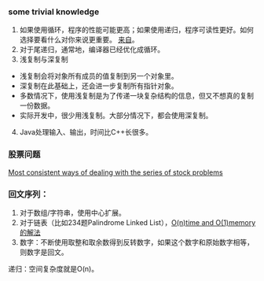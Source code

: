 

### some trivial knowledge
1. 如果使用循环，程序的性能可能更高；如果使用递归，程序可读性更好。如何选择要看什么对你来说更重要。
[来自](http://stackoverflow.com/a/72694/139117)。
2. 对于尾递归，通常地，编译器已经优化成循环。
3. 浅复制与深复制
- 浅复制会将对象所有成员的值复制到另一个对象里。
- 深复制在此基础上，还会进一步复制所有指针对象。
- 多数情况下，使用浅复制是为了传递一块复杂结构的信息，但又不想真的复制一份数据。
- 实际开发中，很少用浅复制。大部分情况下，都会使用深复制。
4. Java处理输入、输出，时间比C++长很多。


### 股票问题
[Most consistent ways of dealing with the series of stock problems](https://leetcode.com/problems/best-time-to-buy-and-sell-stock-with-transaction-fee/discuss/108870/Most-consistent-ways-of-dealing-with-the-series-of-stock-problems)

### 回文序列：
1. 对于数组/字符串，使用中心扩展。
2. 对于链表（比如234题Palindrome Linked List），[O(n)time and O(1)memory的解法](https://leetcode.com/problems/palindrome-linked-list/discuss/64489/Share-my-C%2B%2B-solution-O(n)-time-and-O(1)-memory)
3. 数字：不断使用取整和取余数得到反转数字，如果这个数字和原始数字相等，则数字是回文。


递归：空间复杂度就是O(n)。